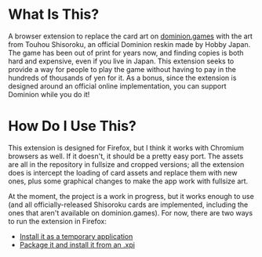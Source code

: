 # What Is This?
A browser extension to replace the card art on [dominion.games](https://dominion.games) with the art from Touhou Shisoroku, an official Dominion reskin made by Hobby Japan. The game has been out of print for years now, and finding copies is both hard and expensive, even if you live in Japan. This extension seeks to provide a way for people to play the game without having to pay in the hundreds of thousands of yen for it. As a bonus, since the extension is designed around an official online implementation, you can support Dominion while you do it!

# How Do I Use This?
This extension is designed for Firefox, but I think it works with Chromium browsers as well. If it doesn't, it should be a pretty easy port. The assets are all in the repository in fullsize and cropped versions; all the extension does is intercept the loading of card assets and replace them with new ones, plus some graphical changes to make the app work with fullsize art.

At the moment, the project is a work in progress, but it works enough to use (and all officially-released Shisoroku cards are implemented, including the ones that aren't available on dominion.games). For now, there are two ways to run the extension in Firefox:
* [Install it as a temporary application](https://extensionworkshop.com/documentation/develop/temporary-installation-in-firefox/)
* [Package it and install it from an .xpi](https://extensionworkshop.com/documentation/publish/package-your-extension/)
